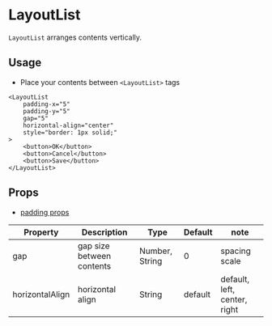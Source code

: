 # LayoutList

`LayoutList` arranges contents vertically.

<Doc-LayoutListDoc />

## Usage

- Place your contents between `<LayoutList>` tags

```vue live
<LayoutList
	padding-x="5"
	padding-y="5"
	gap="5"
	horizontal-align="center"
	style="border: 1px solid;"
>
	<button>OK</button>
	<button>Cancel</button>
	<button>Save</button>
</LayoutList>
```

## Props
- [padding props](/components/#padding-props)

| Property | Description | Type | Default | note |
| --- | --- | --- | --- | --- |
| gap | gap size between contents | Number, String | 0 | spacing scale |
| horizontalAlign | horizontal align | String | default | default, left, center, right |
